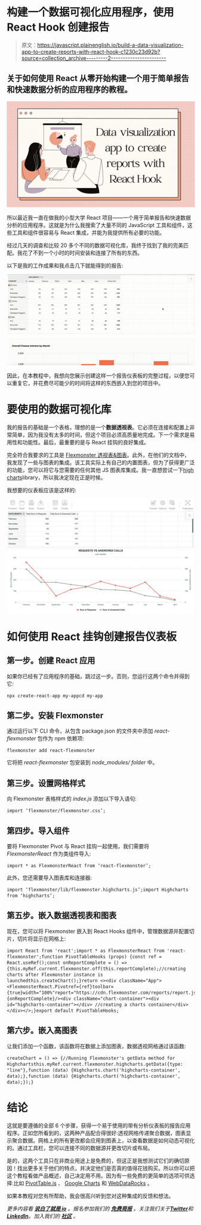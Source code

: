 # 构建一个数据可视化应用程序，使用 React Hook 创建报告

> 原文：<https://javascript.plainenglish.io/build-a-data-visualization-app-to-create-reports-with-react-hook-c1230c23d92b?source=collection_archive---------2----------------------->

## 关于如何使用 React 从零开始构建一个用于简单报告和快速数据分析的应用程序的教程。

![](img/be077fe50c63a58afa7f85d6fecc6ef4.png)

所以最近我一直在做我的小型大学 React 项目——一个用于简单报告和快速数据分析的应用程序。这就是为什么我搜索了大量不同的 JavaScript 工具和组件，这些工具和组件很容易与 React 集成，并能为我提供所有必要的功能。

经过几天的调查和比较 20 多个不同的数据可视化库，我终于找到了我的完美匹配。我花了不到一个小时的时间安装和连接了所有的东西。

以下是我的工作成果和我点击几下就能得到的报告:

![](img/86f7504a3dcbad5082001eb5b312aff3.png)

因此，在本教程中，我想向您展示创建这样一个报告仪表板的完整过程，以便您可以重复它，并花费尽可能少的时间将这样的东西嵌入到您的项目中。

# 要使用的数据可视化库

我的报告的基础是一个表格，理想的是一个**数据透视表**。它必须在连接和配置上非常简单，因为我没有太多的时间，但这个项目必须高质量地完成。下一个需求是易用性和功能性。最后，最重要的是与 React 挂钩的良好集成。

完全符合我要求的工具是 [Flexmonster 透视表&图表](https://www.flexmonster.com/?r=qc)。此外，在他们的文档中，我发现了一些与图表的集成。该工具实际上有自己的内置图表，但为了获得更广泛的功能，您可以将它与您需要的任何其他 JS 图表库集成。我一直想尝试一下[high charts](https://www.highcharts.com/?r=qc)library，所以我决定现在正是时候。

我想要的仪表板应该是这样的:

![](img/b454abbbfd1e5f6a358d1e4dcb8da798.png)

# 如何使用 React 挂钩创建报告仪表板

## 第一步。创建 React 应用

如果你已经有了应用程序的基础，跳过这一步。否则，您运行这两个命令并得到它:

```
npx create-react-app my-appcd my-app
```

## 第二步。安装 Flexmonster

通过运行以下 CLI 命令，从包含 package.json 的文件夹中添加 *react-flexmonster* 包作为 npm 依赖项:

```
flexmonster add react-flexmonster
```

它将把 *react-flexmonster* 包安装到 *node_modules/ folder* 中。

## 第三步。设置网格样式

向 Flexmonster 表格样式的 *index.js* 添加以下导入语句:

```
import ‘flexmonster/flexmonster.css’;
```

## 第四步。导入组件

要将 Flexmonster Pivot 与 React 挂钩一起使用，我们需要将 *FlexmonsterReact* 作为类组件导入:

```
import * as FlexmonsterReact from ‘react-flexmonster’;
```

此外，您还需要导入图表库和连接器:

```
import ‘flexmonster/lib/flexmonster.highcharts.js’;import Highcharts from ‘highcharts’;
```

## 第五步。嵌入数据透视表和图表

现在，您可以将 Flexmonster 嵌入到 React Hooks 组件中，管理数据源并配置切片，切片将显示在网格上:

```
import React from 'react';import * as FlexmonsterReact from 'react-flexmonster';function PivotTableHooks (props) {const ref = React.useRef();const onReportComplete = () => {this.myRef.current.flexmonster.off(this.reportComplete);//creating charts after Flexmonster instance is launchedthis.createChart();}return <><div className="App"><FlexmonsterReact.Pivotref={ref}toolbar={true}width="100%"report="https://cdn.flexmonster.com/reports/report.json"reportcomplete={onReportComplete}/><div className="chart-container"><div id="highcharts-container"></div> //creating a charts container</div></div></>;}export default PivotTableHooks;
```

## 第六步。嵌入高图表

让我们添加一个函数，该函数将在数据上添加图表，数据透视网格通过该函数:

```
createChart = () => {//Running Flexmonster's getData method for Highchartsthis.myRef.current.flexmonster.highcharts.getData({type: "line"},function (data) {Highcharts.chart('highcharts-container', data);},function (data) {Highcharts.chart('highcharts-container', data);});}
```

# 结论

这就是要遵循的全部 6 个步骤，获得一个易于使用的带有分析仪表板的报告应用程序。正如您所看到的，这两种产品配合得很好:透视网格传递聚合数据，图表显示聚合数据。网格上的所有更改都会应用到图表上，以查看数据是如何动态可视化的。通过工具栏，您可以连接不同的数据源并更改切片或布局。

是的，这两个工具只在非商业用途上是免费的，但这正是我想测试它们的确切原因！找出更多关于他们的特点，并决定他们是否真的值得花钱购买。所以你可以把这个教程看做产品概述，自己决定用不用。因为有一些免费的更简单的选项可供选择:比如 [PivotTable.js](https://github.com/nicolaskruchten/pivottable) 、 [Google Charts](https://developers.google.com/chart) 和 [WebDataRocks](https://www.webdatarocks.com/?r=qc) 。

如果本教程对您有所帮助，我会很高兴听到您对这种集成的反馈和想法。

*更多内容看* [***说白了就是 io***](https://plainenglish.io/) *。报名参加我们的* [***免费周报***](http://newsletter.plainenglish.io/) *。关注我们关于*[***Twitter***](https://twitter.com/inPlainEngHQ)*和*[***LinkedIn***](https://www.linkedin.com/company/inplainenglish/)*。加入我们的* [***社区***](https://discord.gg/GtDtUAvyhW) *。*
